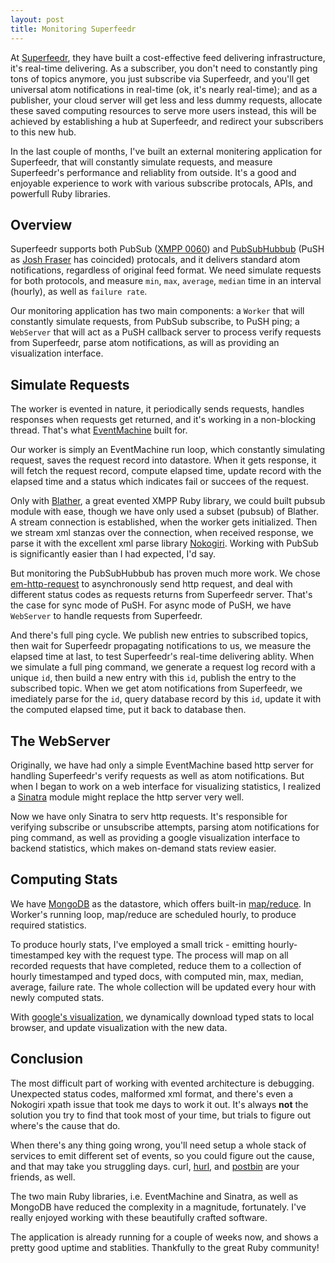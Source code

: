 ```yaml
---
layout: post
title: Monitoring Superfeedr
---
```


At [Superfeedr](http://superfeedr.com), they have built a cost-effective
feed delivering infrastructure, it's real-time delivering. As a
subscriber, you don't need to constantly ping tons of topics anymore,
you just subscribe via Superfeedr, and you'll get universal atom
notifications in real-time (ok, it's nearly real-time); and as a
publisher, your cloud server will get less and less dummy requests,
allocate these saved computing resources to serve more users instead,
this will be achieved by establishing a hub at Superfeedr, and redirect
your subscribers to this new hub.

In the last couple of months, I've built an external monitering
application for Superfeedr, that will constantly simulate requests, and
measure Superfeedr's performance and reliablity from outside. It's a
good and enjoyable experience to work with various subscribe protocals,
APIs, and powerfull Ruby libraries.


## Overview

Superfeedr supports both PubSub ([XMPP
0060](http://xmpp.org/extensions/xep-0060.html)) and
[PubSubHubbub](http://pubsubhubbub.googlecode.com/svn/trunk/pubsubhubbub-core-0.3.html)
(PuSH as [Josh Fraser](http://twitter.com/joshfraser) has coincided)
protocals, and it delivers standard atom notifications, regardless of
original feed format. We need simulate requests for both protocols, and
measure `min`, `max`, `average`, `median` time in an interval (hourly),
as well as `failure rate`.

Our monitoring application has two main components: a `Worker` that will
constantly simulate requests, from PubSub subscribe, to PuSH ping; a
`WebServer` that will act as a PuSH callback server to process verify
requests from Superfeedr, parse atom notifications, as will as providing
an visualization interface.


## Simulate Requests

The worker is evented in nature, it periodically sends requests, handles
responses when requests get returned, and it's working in a non-blocking
thread. That's what [EventMachine](http://rubyeventmachine.com) built for. 

Our worker is simply an EventMachine run loop, which constantly
simulating request, saves the request record into datastore. When it
gets response, it will fetch the request record, compute elapsed time,
update record with the elapsed time and a status which indicates fail or
succees of the request.

Only with [Blather](http://blather.squishtech.com/), a great evented
XMPP Ruby library, we could built pubsub module with ease, though we
have only used a subset (pubsub) of Blather. A stream connection is
established, when the worker gets initialized. Then we stream xml
stanzas over the connection, when received response, we parse it with
the excellent xml parse library [Nokogiri](http://nokogiri.org). Working
with PubSub is significantly easier than I had expected, I'd say.

But monitoring the PubSubHubbub has proven much more work. We chose
[em-http-request](http://github.com/igrigorik/em-http-request) to
asynchronously send http request, and deal with different status codes
as requests returns from Superfeedr server. That's the case for sync
mode of PuSH.  For async mode of PuSH, we have `WebServer` to handle
requests from Superfeedr.

And there's full ping cycle. We publish new entries to subscribed
topics, then wait for Superfeedr propagating notifications to us, we
measure the elapsed time at last, to test Superfeedr's real-time
delivering ablity. When we simulate a full ping command, we generate a
request log record with a unique `id`, then build a new entry with this
`id`, publish the entry to the subscribed topic. When we get atom
notifications from Superfeedr, we imediately parse for the `id`, query
database record by this `id`, update it with the computed elapsed time,
put it back to database then.


## The WebServer

Originally, we have had only a simple EventMachine based http server for
handling Superfeedr's verify requests as well as atom notifications. But
when I began to work on a web interface for visualizing statistics, I
realized a [Sinatra](http://sinatrarb.com) module might replace the http
server very well. 

Now we have only Sinatra to serv http requests. It's responsible for
verifying subscribe or unsubscribe attempts, parsing atom notifications
for ping command, as well as providing a google visualization interface
to backend statistics, which makes on-demand stats review easier.


## Computing Stats

We have [MongoDB](http://mongodb.org) as the datastore, which offers
built-in [map/reduce](http://www.mongodb.org/display/DOCS/MapReduce). In
Worker's running loop, map/reduce are scheduled hourly, to produce
required statistics.

To produce hourly stats, I've employed a small trick - emitting
hourly-timestamped key with the request type. The process will map on
all recorded requests that have completed, reduce them to a collection
of hourly timestamped and typed docs, with computed min, max, median,
average, failure rate. The whole collection will be updated every hour
with newly computed stats.

With [google's
visualization](http://code.google.com/apis/visualization/documentation/gallery/annotatedtimeline.html),
we dynamically download typed stats to local browser, and update
visualization with the new data.


## Conclusion

The most difficult part of working with evented architecture is
debugging. Unexpected status codes, malformed xml format, and there's
even a Nokogiri xpath issue that took me days to work it out. It's
always **not** the solution you try to find that took most of your time,
but trials to figure out where's the cause that do. 

When there's any thing going wrong, you'll need setup a whole stack of
services to emit different set of events, so you could figure out the
cause, and that may take you struggling days. curl,
[hurl](http://hurl.it), and [postbin](http://www.postbin.org) are your
friends, as well.

The two main Ruby libraries, i.e. EventMachine and Sinatra, as well as
MongoDB have reduced the complexity in a magnitude, fortunately. I've
really enjoyed working with these beautifully crafted software.

The application is already running for a couple of weeks now, and shows
a pretty good uptime and stablities. Thankfully to the great Ruby
community!


